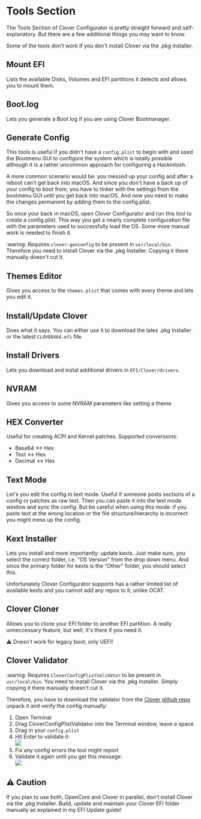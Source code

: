# Tools Section
The Tools Section of Clover Configurator is pretty straight forward and self-explanatory. But there are a few additional things you may want to know.

Some of the tools don't work if you don't install Clover via the .pkg installer. 

## Mount EFI
Lists the available Disks, Volumes and EFI partitions it detects and allows you to mount them.

## Boot.log
Lets you generate a Boot log if you are using Clover Bootmanager.

## Generate Config
This tools is useful if you didn't have a `config.plist` to begin with and used the Bootmenu GUI to configure the system which is totally possible although it is a rather uncommon approach for configuring a Hackintosh. 

A more common scenario would be: you messed up your config and after a reboot can't get back into macOS. And since you don't have a back up of your config to boot from, you have to tinker with the settings from the bootmenu GUI until you get back into macOS. And now you need to make the changes permanent by adding them to the config.plist.

So once your back in macOS, open Clover Configurator and run this tool to create a config.plist. This way you get a nearly complete configuration file with the parameters used to successfully load the OS. Some more manual work is needed to finish it.

:waring: Requires `clover-genconfig` to be present in `usr/local/bin`. Therefore you need to install Clover via the .pkg Installer. Copying it there manually doesn't cut it.

## Themes Editor
Gives you access to the `themes.plist` that comes with every theme and lets you edit it.

## Install/Update Clover
Does what it says. You can either use it to download the lates .pkg Installer or the latest `CLOVERX64.efi` file.

## Install Drivers
Lets you download and instal additional drivers in `EFI/Clover/drivers`.

## NVRAM
Gives you access to some NVRAM parameters like setting a theme

## HEX Converter
Useful for creating ACPI and Kernel patches. Supported conversions: 

- Base64 <-> Hex
- Text <-> Hex
- Decimal <-> Hex

## Text Mode
Let's you edit the config in text mode. Useful if someone posts sections of a config or patches as raw text. Then you can paste it into the text mode window and sync the config. But be careful when using this mode: if you paste text at the wrong location or the file structure/hierarchy is incorrect you might mess up the config.

## Kext Installer
Lets you install and more importantly: update kexts. Just make sure, you select the correct folder, i.e. "OS Version" from the drop down menu. And since the primary folder for kexts is the "Other" folder, you should select this. 

Unfortunately Clover Configurator supports has a rather limited list of available kexts and you cannot add any repos to it, unlike OCAT.

## Clover Cloner
Allows you to clone your EFI folder to another EFI partition. A really unneccessary feature, but well, it's there if you need it.

:warning: Doesn't work for legacy boot, only UEFI!

## Clover Validator
:waring: Requires `CloverConfigPlistValidator` to be present in `usr/local/bin`. You need to install Clover via the .pkg Installer. Simply copying it there manually doesn't cut it.

Therefore, you have to download the validator from the [Clover github repo](https://github.com/CloverHackyColor/CloverBootloader/releases) unpack it and verify the config manually:

1. Open Terminal
2. Drag CloverConfigPlistValidator into the Terminal window, leave a space
3. Drag in your `config.plist` 
4. Hit Enter to validate it:</br>![](/Users/5t33z0/Desktop/CCVLDTE2.png)
5. Fix any config errors the tool might report
6. Validate it again until you get this message:</br>![](/Users/5t33z0/Desktop/CCVLDTE.png)

## :warning: Caution
If you plan to use both, OpenCore and Clover in parallel, don't install Clover via the .pkg Installer. Build, update and maintain your Clover EFI folder manually as explained in my EFI Update guide! 
